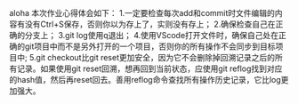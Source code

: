 aloha
本次作业心得体会如下：
1.一定要检查每次add和commit时文件编辑的内容有没有Ctrl+S保存，否则你以为存上了，实则没有存上；
2.确保检查自己在正确的分支上；
3.git log使用q退出；
4.使用VScode打开文件时，确保自己处在正确的git项目中而不是另外打开的一个项目，否则你的所有操作不会同步到目标项目中;
5.git checkout比git reset更加安全，因为它不会删除掉回溯记录之后的所有记录。如果使用git reset回溯，想再回到当前状态，应使用git reflog找到对应的hash值，然后再reset回去。善用reflog命令查找所有操作历史记录，它比log更加强大。